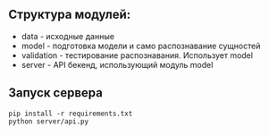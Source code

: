 ## Структура модулей:
- data - исходные данные
- model - подготовка модели и само распознавание сущностей
- validation - тестирование распознавания. Использует model
- server - API бекенд, использующий модуль model

## Запуск сервера
```
pip install -r requirements.txt
python server/api.py
```
